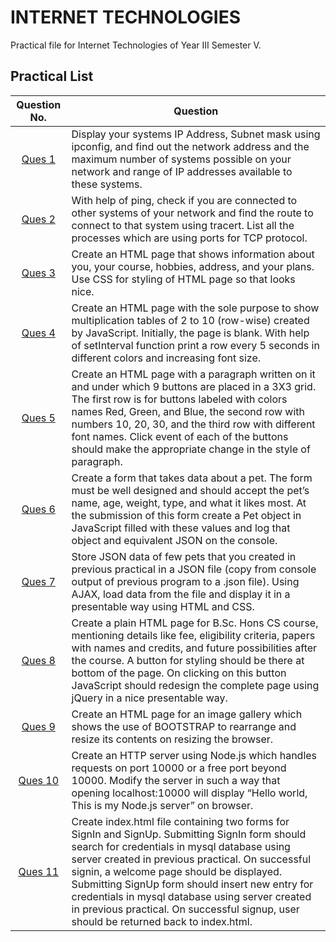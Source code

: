 <!-- # Internet-technologies

**PRACTICAL QUESTIONS**
<p> 1. Display your systems IP Address, Subnet mask using ipconfig, and find out the network address
and the maximum number of systems possible on your network and range of IP addresses
available to these systems. </p>

<p> 2. With help of ping, check if you are connected to other systems of your network and find the
route to connect to that system using tracert. List all the processes which are using ports for
TCP protocol. </p>

<p> 3. Create an HTML page that shows information about you, your course, hobbies, address, and
your plans. Use CSS for styling of HTML page so that looks nice. </p>

<p> 4. Create an HTML page with the sole purpose to show multiplication tables of 2 to 10 (row-wise)
created by JavaScript. Initially, the page is blank. With help of setInterval function print a row
every 5 seconds in different colors and increasing font size. </p>

<p> 5. Create an HTML page with a paragraph written on it and under which 9 buttons are placed in a
3X3 grid. The first row is for buttons labeled with colors names Red, Green, and Blue, the
second row with numbers 10, 20, 30, and the third row with different font names. Click event
of each of the buttons should make the appropriate change in the style of paragraph. </p>

<p> 6. Create a form that takes data about a pet. The form must be well designed and should accept
the pet’s name, age, weight, type, and what it likes most. At the submission of this form create
a Pet object in JavaScript filled with these values and log that object and equivalent JSON on
the console. </p>
-->
# INTERNET TECHNOLOGIES

Practical file for Internet Technologies of Year III Semester V.

## Practical List

   Question No.   | Question
:---------------:| -------------
   [Ques 1](https://atmaramsantandharamacollege-my.sharepoint.com/:b:/g/personal/78098_arsd_edu_du_ac_in/Ed2T0dcFvORCjhSOUHQ4jm8BqJHk-GxEh6kDsbWnRn75AQ?e=R2GXx8)        | Display your systems IP Address, Subnet mask using ipconfig, and find out the network address and the maximum number of systems possible on your network and range of IP addresses available to these systems.
   [Ques 2](https://atmaramsantandharamacollege-my.sharepoint.com/:b:/g/personal/78098_arsd_edu_du_ac_in/Ed2T0dcFvORCjhSOUHQ4jm8BqJHk-GxEh6kDsbWnRn75AQ?e=R2GXx8)        | With help of ping, check if you are connected to other systems of your network and find the route to connect to that system using tracert. List all the processes which are using ports for TCP protocol.
   [Ques 3](Practicals/Portfolio/index.html)        | Create an HTML page that shows information about you, your course, hobbies, address, and your plans. Use CSS for styling of HTML page so that looks nice.
   [Ques 4](Practicals/Multiplication&#32;Tables/index.html)        | Create an HTML page with the sole purpose to show multiplication tables of 2 to 10 (row-wise) created by JavaScript. Initially, the page is blank. With help of setInterval function print a row every 5 seconds in different colors and increasing font size.
   [Ques 5](Practicals/Text&#32;Style&#32;Changer/index.html)        | Create an HTML page with a paragraph written on it and under which 9 buttons are placed in a 3X3 grid. The first row is for buttons labeled with colors names Red, Green, and Blue, the second row with numbers 10, 20, 30, and the third row with different font names. Click event of each of the buttons should make the appropriate change in the style of paragraph.
   [Ques 6](Practicals/Pet&#32;Info/index.html)        | Create a form that takes data about a pet. The form must be well designed and should accept the pet’s name, age, weight, type, and what it likes most. At the submission of this form create a Pet object in JavaScript filled with these values and log that object and equivalent JSON on the console.
   [Ques 7](#)        | Store JSON data of few pets that you created in previous practical in a JSON file (copy from console output of previous program to a .json file). Using AJAX, load data from the file and display it in a presentable way using HTML and CSS.
   [Ques 8](Practicals/Course&#32;Details/index.html)        | Create a plain HTML page for B.Sc. Hons CS course, mentioning details like fee, eligibility criteria, papers with names and credits, and future possibilities after the course. A button for styling should be there at bottom of the page. On clicking on this button JavaScript should redesign the complete page using jQuery in a nice presentable way.
   [Ques 9](#)        | Create an HTML page for an image gallery which shows the use of BOOTSTRAP to rearrange and resize its contents on resizing the browser.
   [Ques 10](#)       | Create an HTTP server using Node.js which handles requests on port 10000 or a free port beyond 10000. Modify the server in such a way that opening localhost:10000 will display “Hello world, This is my Node.js server” on browser.
   [Ques 11](#)       | Create index.html file containing two forms for SignIn and SignUp. Submitting SignIn form should search for credentials in mysql database using server created in previous practical. On successful signin, a welcome page should be displayed. Submitting SignUp form should insert new entry for credentials in mysql database using server created in previous practical. On successful signup, user should be returned back to index.html.
